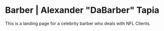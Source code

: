 # Barber | Alexander "DaBarber" Tapia

This is a landing page for a celebrity barber who deals with NFL Clients.
